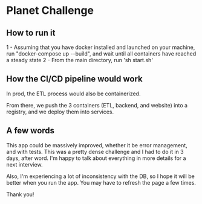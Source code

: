 # Planet Challenge

## How to run it

1 - Assuming that you have docker installed and launched on your machine,
run "docker-compose up --build", and wait until all containers have reached a steady state
2 - From the main directory, run 'sh start.sh'

## How the CI/CD pipeline would work

In prod, the ETL process would also be containerized.

From there, we push the 3 containers (ETL, backend, and website) into a registry, 
and we deploy them into services.

## A few words

This app could be massively improved, whether it be error management, and with tests.
This was a pretty dense challenge and I had to do it in 3 days, after word.
I'm happy to talk about everything in more details for a next interview.

Also, I'm experiencing a lot of inconsistency with the DB, so I hope it will be better when you run the app. You may have to refresh the page a few times.

Thank you!